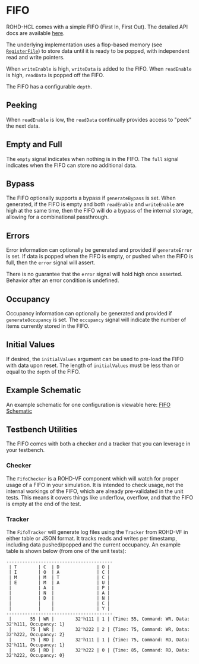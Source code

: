 # FIFO

ROHD-HCL comes with a simple FIFO (First In, First Out).  The detailed API docs are available [here](https://intel.github.io/rohd-hcl/rohd_hcl/Fifo-class.html).

The underlying implementation uses a flop-based memory (see [`RegisterFile`](https://intel.github.io/rohd-hcl/rohd_hcl/RegisterFile-class.html)) to store data until it is ready to be popped, with independent read and write pointers.

When `writeEnable` is high, `writeData` is added to the FIFO.  When `readEnable` is high, `readData` is popped off the FIFO.

The FIFO has a configurable `depth`.

## Peeking

When `readEnable` is low, the `readData` continually provides access to "peek" the next data.

## Empty and Full

The `empty` signal indicates when nothing is in the FIFO.  The `full` signal indicates when the FIFO can store no additional data.

## Bypass

The FIFO optionally supports a bypass if `generateBypass` is set.  When generated, if the FIFO is empty and both `readEnable` and `writeEnable` are high at the same time, then the FIFO will do a bypass of the internal storage, allowing for a combinational passthrough.

## Errors

Error information can optionally be generated and provided if `generateError` is set.  If data is popped when the FIFO is empty, or pushed when the FIFO is full, then the `error` signal will assert.

There is no guarantee that the `error` signal will hold high once asserted.  Behavior after an error condition is undefined.

## Occupancy

Occupancy information can optionally be generated and provided if `generateOccupancy` is set.  The `occupancy` signal will indicate the number of items currently stored in the FIFO.

## Initial Values

If desired, the `initialValues` argument can be used to pre-load the FIFO with data upon reset.  The length of `initialValues` must be less than or equal to the `depth` of the FIFO.

## Example Schematic

An example schematic for one configuration is viewable here: [FIFO Schematic](https://intel.github.io/rohd-hcl/Fifo.html)

## Testbench Utilities

The FIFO comes with both a checker and a tracker that you can leverage in your testbench.

### Checker

The `FifoChecker` is a ROHD-VF component which will watch for proper usage of a FIFO in your simulation. It is intended to check usage, not the internal workings of the FIFO, which are already pre-validated in the unit tests.  This means it covers things like underflow, overflow, and that the FIFO is empty at the end of the test.

### Tracker

The `FifoTracker` will generate log files using the `Tracker` from ROHD-VF in either table or JSON format.  It tracks reads and writes per timestamp, including data pushed/popped and the current occupancy.  An example table is shown below (from one of the unit tests):

```text
----------------------------------------
 | T        | C  | D              | O | 
 | I        | O  | A              | C | 
 | M        | M  | T              | C | 
 | E        | M  | A              | U | 
 |          | A  |                | P | 
 |          | N  |                | A | 
 |          | D  |                | N | 
 |          |    |                | C | 
 |          |    |                | Y | 
----------------------------------------
 |       55 | WR |        32'h111 | 1 | {Time: 55, Command: WR, Data: 32'h111, Occupancy: 1}
 |       75 | WR |        32'h222 | 2 | {Time: 75, Command: WR, Data: 32'h222, Occupancy: 2}
 |       75 | RD |        32'h111 | 1 | {Time: 75, Command: RD, Data: 32'h111, Occupancy: 1}
 |       85 | RD |        32'h222 | 0 | {Time: 85, Command: RD, Data: 32'h222, Occupancy: 0}

```
